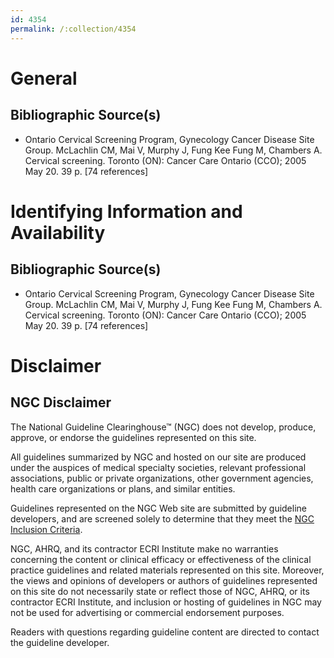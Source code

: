 ```yaml
---
id: 4354
permalink: /:collection/4354
---
```


# General

## Bibliographic Source(s)

- Ontario Cervical Screening Program, Gynecology Cancer Disease Site Group. McLachlin CM, Mai V, Murphy J, Fung Kee Fung M, Chambers A. Cervical screening. Toronto (ON): Cancer Care Ontario (CCO); 2005 May 20. 39 p. [74 references]

# Identifying Information and Availability

## Bibliographic Source(s)

- Ontario Cervical Screening Program, Gynecology Cancer Disease Site Group. McLachlin CM, Mai V, Murphy J, Fung Kee Fung M, Chambers A. Cervical screening. Toronto (ON): Cancer Care Ontario (CCO); 2005 May 20. 39 p. [74 references]

# Disclaimer

## NGC Disclaimer

The National Guideline Clearinghouse™ (NGC) does not develop, produce, approve, or endorse the guidelines represented on this site.

All guidelines summarized by NGC and hosted on our site are produced under the auspices of medical specialty societies, relevant professional associations, public or private organizations, other government agencies, health care organizations or plans, and similar entities.

Guidelines represented on the NGC Web site are submitted by guideline developers, and are screened solely to determine that they meet the [NGC Inclusion Criteria](/help-and-about/summaries/inclusion-criteria).

NGC, AHRQ, and its contractor ECRI Institute make no warranties concerning the content or clinical efficacy or effectiveness of the clinical practice guidelines and related materials represented on this site. Moreover, the views and opinions of developers or authors of guidelines represented on this site do not necessarily state or reflect those of NGC, AHRQ, or its contractor ECRI Institute, and inclusion or hosting of guidelines in NGC may not be used for advertising or commercial endorsement purposes.

Readers with questions regarding guideline content are directed to contact the guideline developer.

